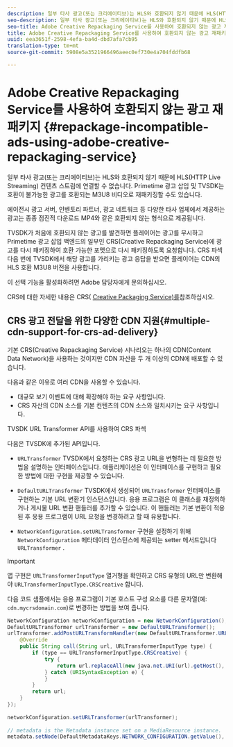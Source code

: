 ```yaml
---
description: 일부 타사 광고(또는 크리에이티브)는 HLS와 호환되지 않기 때문에 HLS(HTTP Live Streaming) 컨텐츠 스트림에 연결할 수 없습니다. Primetime 광고 삽입 및 TVSDK는 호환이 불가능한 광고를 호환되는 M3U8 비디오로 재패키징할 수도 있습니다.
seo-description: 일부 타사 광고(또는 크리에이티브)는 HLS와 호환되지 않기 때문에 HLS(HTTP Live Streaming) 컨텐츠 스트림에 연결할 수 없습니다. Primetime 광고 삽입 및 TVSDK는 호환이 불가능한 광고를 호환되는 M3U8 비디오로 재패키징할 수도 있습니다.
seo-title: Adobe Creative Repackaging Service를 사용하여 호환되지 않는 광고 재패키지
title: Adobe Creative Repackaging Service를 사용하여 호환되지 않는 광고 재패키지
uuid: eea3651f-2598-4efa-ba4d-dbd7afa7cb95
translation-type: tm+mt
source-git-commit: 5908e5a3521966496aeec0ef730e4a704fddfb68

---
```



# Adobe Creative Repackaging Service를 사용하여 호환되지 않는 광고 재패키지 {#repackage-incompatible-ads-using-adobe-creative-repackaging-service}

일부 타사 광고(또는 크리에이티브)는 HLS와 호환되지 않기 때문에 HLS(HTTP Live Streaming) 컨텐츠 스트림에 연결할 수 없습니다. Primetime 광고 삽입 및 TVSDK는 호환이 불가능한 광고를 호환되는 M3U8 비디오로 재패키징할 수도 있습니다.

에이전시 광고 서버, 인벤토리 파트너, 광고 네트워크 등 다양한 타사 업체에서 제공하는 광고는 종종 점진적 다운로드 MP4와 같은 호환되지 않는 형식으로 제공됩니다.

TVSDK가 처음에 호환되지 않는 광고를 발견하면 플레이어는 광고를 무시하고 Primetime 광고 삽입 백엔드의 일부인 CRS(Creative Repackaging Service)에 광고를 다시 패키징하여 호환 가능한 포맷으로 다시 패키징하도록 요청합니다. CRS 파섹 다음 번에 TVSDK에서 해당 광고를 가리키는 광고 응답을 받으면 플레이어는 CDN의 HLS 호환 M3U8 버전을 사용합니다.

이 선택 기능을 활성화하려면 Adobe 담당자에게 문의하십시오.

CRS에 대한 자세한 내용은 CRS( [Creative Packaging Service)를](https://helpx.adobe.com/content/dam/help/en/primetime/guides/crs.pdf)참조하십시오.

## CRS 광고 전달을 위한 다양한 CDN 지원{#multiple-cdn-support-for-crs-ad-delivery}

기본 CRS(Creative Repackaging Service) 시나리오는 하나의 CDN(Content Data Network)을 사용하는 것이지만 CDN 자산을 두 개 이상의 CDN에 배포할 수 있습니다.

다음과 같은 이유로 여러 CDN을 사용할 수 있습니다.

* 대규모 보기 이벤트에 대해 확장해야 하는 요구 사항입니다.
* CRS 자산의 CDN 소스를 기본 컨텐츠의 CDN 소스와 일치시키는 요구 사항입니다.

TVSDK URL Transformer API를 사용하여 CRS 파섹

다음은 TVSDK에 추가된 API입니다.

* `URLTransformer` TVSDK에서 요청하는 CRS 광고 URL을 변형하는 데 필요한 방법을 설명하는 인터페이스입니다. 애플리케이션은 이 인터페이스를 구현하고 필요한 방법에 대한 구현을 제공할 수 있습니다.

* `DefaultURLTransformer` TVSDK에서 생성되어 `URLTransformer` 인터페이스를 구현하는 기본 URL 변환기 인스턴스입니다. 응용 프로그램은 이 클래스를 재정의하거나 게시물 URL 변환 핸들러를 추가할 수 있습니다. 이 핸들러는 기본 변환이 적용된 후 응용 프로그램이 URL 요청을 변경하려고 할 때 유용합니다.

* `NetworkConfiguration.setURLTransformer` 구현을 설정하기 위해 `NetworkConfiguration` 메타데이터 인스턴스에 제공되는 setter 메서드입니다 `URLTransformer` .

>[!IMPORTANT]
>
>앱 구현은 `URLTransformerInputType` 열거형을 확인하고 CRS 유형의 URL만 변환해야 `URLTransformerInputType.CRSCreative` 합니다.

다음 코드 샘플에서는 응용 프로그램이 기본 호스트 구성 요소를 다른 문자열(예: `cdn.mycrsdomain.com`)로 변경하는 방법을 보여 줍니다.

```java
NetworkConfiguration networkConfiguration = new NetworkConfiguration(); 
DefaultURLTransformer urlTransformer = new DefaultURLTransformer(); 
urlTransformer.addPostURLTransformHandler(new DefaultURLTransformer.URLTransformHandler() { 
    @Override 
    public String call(String url, URLTransformerInputType type) { 
        if (type == URLTransformerInputType.CRSCreative) { 
            try { 
                return url.replaceAll(new java.net.URI(url).getHost(), "cdn.mycrsdomain.com"); 
            } catch (URISyntaxException e) { 
            } 
        } 
        return url; 
    } 
}); 
   
networkConfiguration.setURLTransformer(urlTransformer); 
   
// metadata is the Metadata instance set on a MediaResource instance. 
metadata.setNode(DefaultMetadataKeys.NETWORK_CONFIGURATION.getValue(), networkConfiguration);
```
